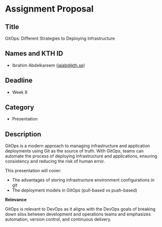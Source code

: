 # Assignment Proposal

## Title

GitOps: Different Strategies to Deploying Infrastructure

## Names and KTH ID

- Ibrahim Abdelkareem (iaiab@kth.se)

## Deadline

- Week 9

## Category

- Presentation

## Description

GitOps is a modern approach to managing infrastructure and application deployments using Git as the source of truth. With GitOps, teams can automate the process of deploying infrastructure and applications, ensuring consistency and reducing the risk of human error.

This presentation will cover:
- The advantages of storing infrastructure environment configurations in git
- The deployment models in GitOps (pull-based vs push-based)

**Relevance**

GitOps is relevant to DevOps as it aligns with the DevOps goals of breaking down silos between development and operations teams and emphasizes automation, version control, and continuous delivery.
